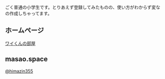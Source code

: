 ごく普通の小学生です。とりあえず登録してみたものの、使い方がわからず変なの作成しちゃってます。
## ホームページ
[ワイくんの部屋](http://himazin355.web.fc2.com)
## masao.space
[@himazin355](https://masao.space/himazin355/)
